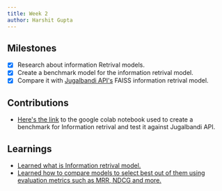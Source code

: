 ```yaml
---
title: Week 2
author: Harshit Gupta
---
```


## Milestones
- [x] Research about information Retrival models.
- [x] Create a benchmark model for the information retrival model.
- [x] Compare it with [Jugalbandi API's](https://github.com/OpenNyAI/jugalbandi-api) FAISS information retrival model.
<!-- - [ ] Give the description about Milestone 4 -->

## Contributions
- [Here's the link](https://colab.research.google.com/drive/1Bg4KiNZ8pjJNm-ceb9ooiX2L0IjK-G6S?usp=sharing) to the google colab notebook used to create a benchmark for Information retrival and test it against Jugalbandi API.

## Learnings
- [Learned what is Information retrival model.](https://www.simplilearn.com/tutorials/machine-learning-tutorial/information-retrieval#:~:text=What%20is%20information%20retrieval%20in,referred%20to%20as%20information%20retrieval.)
- [Learned how to compare models to select best out of them using evaluation metrics such as MRR, NDCG and more.](https://archive.pinecone.io/learn/offline-evaluation/)